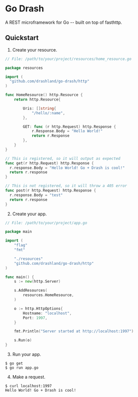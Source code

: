 # Go Drash

A REST microframework for Go -- built on top of fasthttp.

## Quickstart

1. Create your resource.

```go
// File: /path/to/your/project/resources/home_resource.go

package resources

import (
  "github.com/drashland/go-drash/http"
)

func HomeResource() http.Resource {
	return http.Resource{

		Uris: []string{
			"/hello/:name",
		},

		GET: func (r http.Request) http.Response {
			r.Response.Body = "Hello World!"
			return r.Response
		},
	}
}

// This is registered, so it will output as expected
func get(r http.Request) http.Response {
  r.response.Body = "Hello World! Go + Drash is cool!"
  return r.response
}

// This is not registered, so it will throw a 405 error
func post(r http.Request) http.Response {
  r.response.Body = "test"
  return r.response
}
```

2. Create your app.

```go
// File: /path/to/your/project/app.go

package main

import (
	"flag"
	"fmt"

	"./resources"
	"github.com/drashland/go-drash/http"
)

func main() {
	s := new(http.Server)

	s.AddResources(
		resources.HomeResource,
	)

	o := http.HttpOptions{
		Hostname: "localhost",
		Port: 1997,
	}

	fmt.Println("Server started at http://localhost:1997")

	s.Run(o)
}
```

3. Run your app.

```shell
$ go get
$ go run app.go
```

4. Make a request.

```
$ curl localhost:1997
Hello World! Go + Drash is cool!
```
